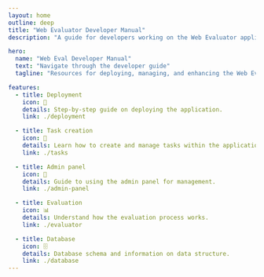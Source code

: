 ```yaml
---
layout: home
outline: deep
title: "Web Evaluator Developer Manual"
description: "A guide for developers working on the Web Evaluator application."

hero:
  name: "Web Eval Developer Manual"
  text: "Navigate through the developer guide"
  tagline: "Resources for deploying, managing, and enhancing the Web Evaluator"

features:
  - title: Deployment
    icon: 🚀
    details: Step-by-step guide on deploying the application.
    link: ./deployment

  - title: Task creation
    icon: 📝
    details: Learn how to create and manage tasks within the application.
    link: ./tasks

  - title: Admin panel
    icon: 🔧
    details: Guide to using the admin panel for management.
    link: ./admin-panel

  - title: Evaluation
    icon: 📊
    details: Understand how the evaluation process works.
    link: ./evaluator

  - title: Database
    icon: 🗄️
    details: Database schema and information on data structure.
    link: ./database
---
```

